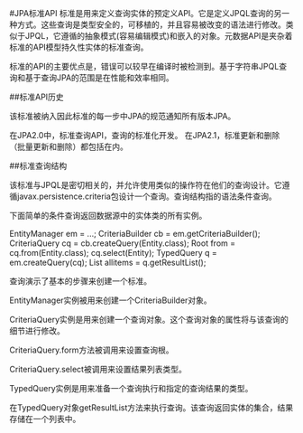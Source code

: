 #JPA标准API
标准是用来定义查询实体的预定义API。它是定义JPQL查询的另一种方式。这些查询是类型安全的，可移植的，并且容易被改变的语法进行修改。类似于JPQL，它遵循的抽象模式(容易编辑模式)和嵌入的对象。元数据API是夹杂着标准的API模型持久性实体的标准查询。

标准的API的主要优点是，错误可以较早在编译时被检测到。基于字符串JPQL查询和基于查询JPA的范围是在性能和效率相同。

##标准API历史

该标准被纳入因此标准的每一步中JPA的规范通知所有版本JPA。

在JPA2.0中，标准查询API，查询的标准化开发。
在JPA2.1，标准更新和删除（批量更新和删除）都包括在内。

##标准查询结构

该标准与JPQL是密切相关的，并允许使用类似的操作符在他们的查询设计。它遵循javax.persistence.criteria包设计一个查询。查询结构指的语法条件查询。

下面简单的条件查询返回数据源中的实体类的所有实例。

EntityManager em = ...;
CriteriaBuilder cb = em.getCriteriaBuilder();
CriteriaQuery<Entity class> cq = cb.createQuery(Entity.class);
Root<Entity> from = cq.from(Entity.class);
cq.select(Entity);
TypedQuery<Entity> q = em.createQuery(cq);
List<Entity> allitems = q.getResultList();

查询演示了基本的步骤来创建一个标准。

EntityManager实例被用来创建一个CriteriaBuilder对象。

CriteriaQuery实例是用来创建一个查询对象。这个查询对象的属性将与该查询的细节进行修改。

CriteriaQuery.form方法被调用来设置查询根。

CriteriaQuery.select被调用来设置结果列表类型。

TypedQuery<T>实例是用来准备一个查询执行和指定的查询结果的类型。

在TypedQuery<T>对象getResultList方法来执行查询。该查询返回实体的集合，结果存储在一个列表中。